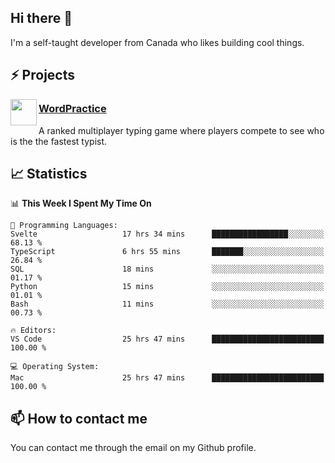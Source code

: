 <h2>Hi there 👋</h2>

<p>I'm a self-taught developer from Canada who likes building cool things.</p>

<h2>⚡ Projects</h2>

<img align="left" src="https://i.imgur.com/6RT8VFO.png" width="42" height="42" />
<h3><a target="_blank" href="https://wordpractice.io/">WordPractice</a></h3>
<p>A ranked multiplayer typing game where players compete to see who is the the fastest typist.</p>

<h2>📈 Statistics</h2>

<!--START_SECTION:waka-->
📊 **This Week I Spent My Time On** 

```text
💬 Programming Languages: 
Svelte                   17 hrs 34 mins      █████████████████░░░░░░░░   68.13 % 
TypeScript               6 hrs 55 mins       ███████░░░░░░░░░░░░░░░░░░   26.84 % 
SQL                      18 mins             ░░░░░░░░░░░░░░░░░░░░░░░░░   01.17 % 
Python                   15 mins             ░░░░░░░░░░░░░░░░░░░░░░░░░   01.01 % 
Bash                     11 mins             ░░░░░░░░░░░░░░░░░░░░░░░░░   00.73 % 

🔥 Editors: 
VS Code                  25 hrs 47 mins      █████████████████████████   100.00 % 

💻 Operating System: 
Mac                      25 hrs 47 mins      █████████████████████████   100.00 % 
```


<!--END_SECTION:waka-->

<h2>📫 How to contact me</h2>

You can contact me through the email on my Github profile.

